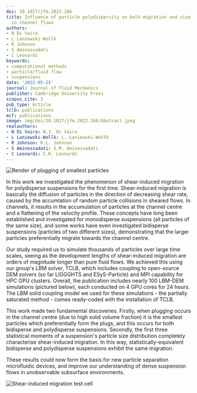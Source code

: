 ```yaml
---
doi: 10.1017/jfm.2022.166
title: Influence of particle polydispersity on bulk migration and size segregation
  in channel flows
authors:
- N Di Vaira
- L Laniewski-Wollk
- R Johnson
- S Aminossadati
- C Leonardi
keywords:
- computational methods
- particle/fluid flow
- suspensions
date: '2022-05-25'
journal: Journal of Fluid Mechanics
publisher: Cambridge University Press
scopus_cite: 3
pub_type: Article
tclb: publications
mcf: publications
image: img/doi/10.1017/jfm.2022.166/Abstract.jpeg
realauthors:
- N Di Vaira: N.J. Di Vaira
- L Laniewski-Wollk: L. Łaniewski-Wołłk
- R Johnson: R.L. Johnson
- S Aminossadati: S.M. Aminossadati
- C Leonardi: C.R. Leonardi
---
```


![Render of plugging of smallest particles](/img/doi/10.1017/jfm.2022.166/Abstract.jpeg)

In this work we investigated the phenomenon of shear-induced migration for polydisperse suspensions for the first time. Shear-induced migration is basically the diffusion of particles in the direction of decreasing shear rate, caused by the accumlation of random particle collisions in sheared flows. In channels, it results in the accumulation of particles at the channel centre and a flattening of the velocity profile.  These concepts have long been established and investigated for monodisperse suspensions (all particles of the same size), and some works have even investigated bidisperse suspensions (particles of two different sizes), demonstrating that the larger particles preferentially migrate towards the channel centre.

Our study required us to simulate thousands of particles over large time scales, seeing as the development lengths of shear-induced migration are orders of magnitude longer than pure fluid flows. We achieved this using our group's LBM solver, TCLB, which includes coupling to open-source DEM solvers (so far LIGGGHTS and ESyS-Particle) and MPI capability for HPC GPU clusters. Overall, the publication includes nearly 100 LBM-DEM simulations (pictured below), each conducted on 4 GPU cores for 24 hours. The LBM solid coupling model we used for these simulations - the partially saturated method - comes ready-coded with the installation of TCLB.

This work made two fundamental discoveries. Firstly, when plugging occurs in the channel centre (due to high solid volume fraction) it is the smallest particles which preferentially form the plugs, and this occurs for both bidisperse and polydisperse suspensions. Secondly, the first three statistical moments of a suspension's particle size distribution completely characterise shear-induced migration. In this way, statistically-equivalent bidisperse and polydisperse suspensions exhibit the same migration.

These results could now form the basis for new particle separation microfluidic devices, and improve our understanding of dense suspension flows in unobservable subsurface environments.

![Shear-induced migration test cell](/img/doi/10.1017/jfm.2022.166/Fig16c.png)


